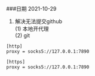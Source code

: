 
###日期 2021-10-29

1. 解决无法提交github  
(1) 本地开代理  
(2) git  
```
[http]
proxy = socks5://127.0.0.1:7890

[https]
proxy = socks5://127.0.0.1:7890
```